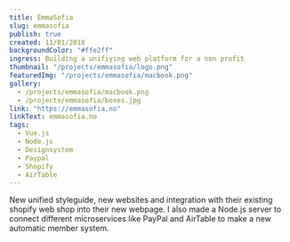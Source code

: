```yaml
---
title: EmmaSofia
slug: emmasofia
publish: true
created: 11/01/2018
backgroundColor: "#ffe2ff"
ingress: Building a unifiying web platform for a non profit
thumbnail: "/projects/emmasofia/logo.png"
featuredImg: "/projects/emmasofia/macbook.png"
gallery:
  - /projects/emmasofia/macbook.png
  - /projects/emmasofia/boxes.jpg
link: "https://emmasofia.no"
linkText: emmasofia.no
tags:
  - Vue.js
  - Node.js
  - Designsystem
  - Paypal
  - Shopify
  - AirTable
---
```


New unified styleguide, new websites and integration with their existing shopify web shop into their new webpage. I also made a Node.js server to connect different microservices like PayPal and AirTable to make a new automatic member system.
